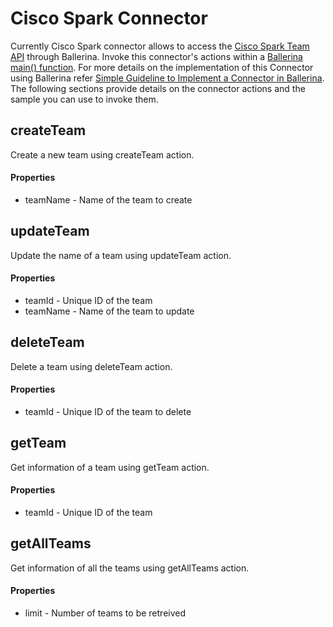 # Cisco Spark Connector

Currently Cisco Spark connector allows to access the [Cisco Spark Team API](https://developer.ciscospark.com/resource-teams.html) through Ballerina. Invoke this connector's actions within a [Ballerina main() function](https://github.com/saadsahibjan/cisco-spark-connector/blob/master/samples/ciscospark/ciscoSparkConnectorSample.bal). For more details on the implementation of this Connector using Ballerina refer [Simple Guideline to Implement a Connector in Ballerina](https://medium.com/@saad.sahibjan/implement-a-connector-with-ballerina-6781cd9a56fc). The following sections provide details on the connector actions and the sample you can use to invoke them.

## createTeam

Create a new team using createTeam action.

#### Properties

* teamName - Name of the team to create

## updateTeam

Update the name of a team using updateTeam action.

#### Properties

* teamId - Unique ID of the team
* teamName - Name of the team to update

## deleteTeam

Delete a team using deleteTeam action.

#### Properties

* teamId - Unique ID of the team to delete

## getTeam

Get information of a team using getTeam action.

#### Properties

* teamId - Unique ID of the team

## getAllTeams

Get information of all the teams using getAllTeams action.

#### Properties

* limit - Number of teams to be retreived
